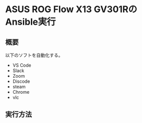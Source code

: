 # ASUS ROG Flow X13 GV301RのAnsible実行

## 概要
以下のソフトを自動化する。
* VS Code
* Slack
* Zoom
* Discode
* steam
* Chrome
* vlc
## 実行方法

